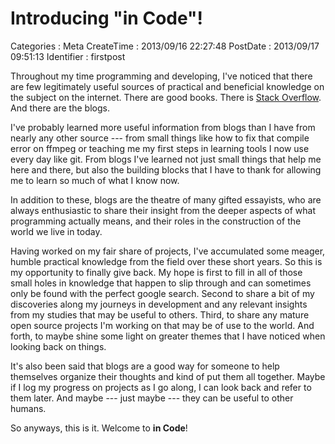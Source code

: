 Introducing "in Code"!
======================

Categories
:   Meta
CreateTime
:   2013/09/16 22:27:48
PostDate
:   2013/09/17 09:51:13
Identifier
:   firstpost

Throughout my time programming and developing, I've noticed that there are few
legitimately useful sources of practical and beneficial knowledge on the
subject on the internet.  There are good books.  There is
[Stack Overflow][stackoverflow].  And there are the blogs.

[stackoverflow]: http://www.stackoverflow.com

I've probably learned more useful information from blogs than I have from
nearly any other source --- from small things like how to fix that compile
error on ffmpeg or teaching me my first steps in learning tools I now use
every day like git.  From blogs I've learned not just small things that help
me here and there, but also the building blocks that I have to thank for
allowing me to learn so much of what I know now.

In addition to these, blogs are the theatre of many gifted essayists, who
are always enthusiastic to share their insight from the deeper aspects of what
programming actually means, and their roles in the construction of the world
we live in today.

Having worked on my fair share of projects, I've accumulated some meager,
humble practical knowledge from the field over these short years.  So this is
my opportunity to finally give back.  My hope is first to fill in all of those
small holes in knowledge that happen to slip through and can sometimes only be
found with the perfect google search.  Second to share a bit of my discoveries
along my journeys in development and any relevant insights from my studies
that may be useful to others.  Third, to share any mature open source projects
I'm working on that may be of use to the world.  And forth, to maybe shine
some light on greater themes that I have noticed when looking back on things.

It's also been said that blogs are a good way for someone to help themselves
organize their thoughts and kind of put them all together.  Maybe if I log my
progress on projects as I go along, I can look back and refer to them later.
And maybe --- just maybe --- they can be useful to other humans.

So anyways, this is it.  Welcome to **in Code**!
